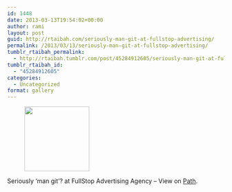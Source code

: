 ```yaml
---
id: 1448
date: 2013-03-13T19:54:02+00:00
author: rami
layout: post
guid: http://rtaibah.com/seriously-man-git-at-fullstop-advertising/
permalink: /2013/03/13/seriously-man-git-at-fullstop-advertising/
tumblr_rtaibah_permalink:
  - http://rtaibah.tumblr.com/post/45284912605/seriously-man-git-at-fullstop-advertising
tumblr_rtaibah_id:
  - "45284912605"
categories:
  - Uncategorized
format: gallery
---
```

<div id='gallery-195' class='gallery galleryid-1448 gallery-columns-3 gallery-size-thumbnail'>
  <figure class='gallery-item'> 
  
  <div class='gallery-icon landscape'>
    <a href='http://139.59.20.41/2013/03/13/seriously-man-git-at-fullstop-advertising/attachment/1449/'><img width="150" height="150" src="http://139.59.20.41/wp-content/uploads/2013/03/tumblr_mjm7a3MpZ11qb4qlko1_1280-150x150.jpg" class="attachment-thumbnail size-thumbnail" alt="" srcset="http://139.59.20.41/wp-content/uploads/2013/03/tumblr_mjm7a3MpZ11qb4qlko1_1280-150x150.jpg 150w, http://139.59.20.41/wp-content/uploads/2013/03/tumblr_mjm7a3MpZ11qb4qlko1_1280-100x100.jpg 100w" sizes="100vw" /></a>
  </div></figure>
</div>

Seriously &#8216;man git&#8217;? at FullStop Advertising Agency – View on [Path](https://path.com/p/7wdqw).